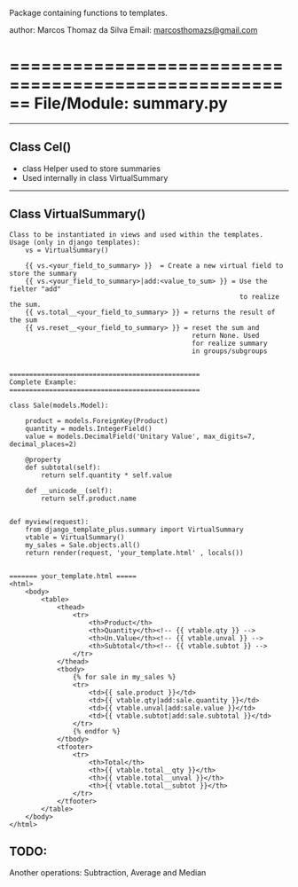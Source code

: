 
Package containing functions to templates.

author: Marcos Thomaz da Silva 
        Email: marcosthomazs@gmail.com

======================================================
File/Module: summary.py
======================================================


-----------------------------------------------------
Class Cel()
-----------------------------------------------------
 - class Helper used to store summaries
 - Used internally in class VirtualSummary
 
 
-----------------------------------------------------
Class VirtualSummary()
-----------------------------------------------------
    Class to be instantiated in views and used within the templates.
    Usage (only in django templates):
        vs = VirtualSummary()
        
        {{ vs.<your_field_to_summary> }}  = Create a new virtual field to store the summary
        {{ vs.<your_field_to_summary>|add:<value_to_sum> }} = Use the fielter "add" 
                                                              to realize the sum.
        {{ vs.total__<your_field_to_summary> }} = returns the result of the sum
        {{ vs.reset__<your_field_to_summary> }} = reset the sum and 
                                                  return None. Used 
                                                  for realize summary 
                                                  in groups/subgroups
        
        
    ================================================
    Complete Example:
    ================================================
    
    class Sale(models.Model):
    
        product = models.ForeignKey(Product)
        quantity = models.IntegerField()
        value = models.DecimalField('Unitary Value', max_digits=7, decimal_places=2)
        
        @property
        def subtotal(self):
            return self.quantity * self.value
        
        def __unicode__(self):
            return self.product.name
    
    
    def myview(request):
        from django_template_plus.summary import VirtualSummary
        vtable = VirtualSummary()
        my_sales = Sale.objects.all()
        return render(request, 'your_template.html' , locals())
        
    
    ======= your_template.html =====
    <html>
        <body>
            <table>
                <thead>
                    <tr>
                        <th>Product</th>
                        <th>Quantity</th><!-- {{ vtable.qty }} -->
                        <th>Un.Value</th><!-- {{ vtable.unval }} -->
                        <th>Subtotal</th><!-- {{ vtable.subtot }} -->
                    </tr>
                </thead>
                <tbody>
                    {% for sale in my_sales %}
                    <tr>
                        <td>{{ sale.product }}</td>
                        <td>{{ vtable.qty|add:sale.quantity }}</td>
                        <td>{{ vtable.unval|add:sale.value }}</td>
                        <td>{{ vtable.subtot|add:sale.subtotal }}</td>
                    </tr>
                    {% endfor %}
                </tbody>
                <tfooter>
                    <tr>
                        <th>Total</th>
                        <th>{{ vtable.total__qty }}</th>                        
                        <th>{{ vtable.total__unval }}</th>                        
                        <th>{{ vtable.total__subtot }}</th>                        
                    </tr>
                </tfooter>
            </table>
        </body>
    </html>

    
TODO:
----------------------------------------
Another operations: Subtraction, Average and Median

